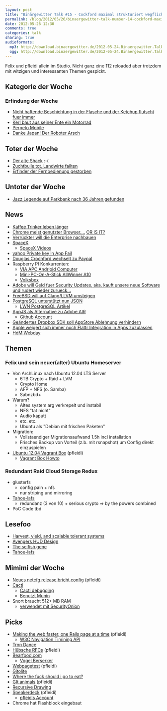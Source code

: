 ```yaml
---
layout: post
title: "Binärgewitter Talk #15 - Cockford maximal strukturiert wegflickschustern"
permalink: /blog/2012/05/26/binaergewitter-talk-number-14-cockford-maximal-strukturiert-wegflickschustern/
date: 2012-05-26 12:30
comments: true
categories: talk
sharing: true
audioformats:
  mp3: http://download.binaergewitter.de/2012-05-24.Binaergewitter.Talk.15.mp3
  ogg: http://download.binaergewitter.de/2012-05-24.Binaergewitter.Talk.15.ogg
---
```

Felix und pfleidi allein im Studio. Nicht ganz eine 112 reloaded aber trotzdem mit witzigen und interessanten Themen gespickt.

## Kategorie der Woche

### Erfindung der Woche

- [Nicht haftende Beschichtung in der Flasche und der Ketchup flutscht fuer immer](http://www.fastcoexist.com/1679878/mits-freaky-non-stick-coating-keeps-ketchup-flowing )
- [Kerl baut aus seiner Ente ein Motorrad](http://hackaday.com/2012/05/21/man-stranded-in-the-desert-makes-a-motorcycle-from-his-broken-car/ )
- [Perpeto Mobile]( http://www.wimp.com/perpetualmotion/ )
- [Danke Japan! Der Roboter Arsch]( http://kotaku.com/5909139/japanese-researcher-made-robot-ass-for-you-to-spank-finally/gallery/1 )

## Toter der Woche

- [Der alte Shack]( http://3.asset.soup.io/asset/3176/3891_805d_500.jpeg ) :-(
- [Zuchtbulle tot, Landwirte failten]( http://www.fuldaerzeitung.de/nachrichten/huenfeld/Huenfeld-Zuchtbulle-tot-Landwirte-verletzt;art17,566627 )
- [Erfinder der Fernbedienung gestorben]( http://www.focus.de/panorama/vermischtes/fernbedienung-erfinder-der-kabellosen-tv-fernbedienung-ist-tot-_aid_756811.html )

## Untoter der Woche

- [Jazz Legende auf Parkbank nach 36 Jahren gefunden]( http://www.tagesschau.de/kultur/jazz104.html )

## News

- [Kaffee Trinker leben länger]( http://www.sciencedaily.com/releases/2012/05/120519071454.htm )
- [Chrome meist genutzter Browser....](http://www.omgchrome.com/chrome-overtakes-internet-explorer-now-worlds-most-used-browser/ ) [ OR IS
IT?](http://tech.slashdot.org/story/12/05/23/1345212/chrome-browser-usage-artificially-boosted-says-microsoft )
- [Verrückter will die Enterprise nachbauen](http://www.buildtheenterprise.org/ )
- [ SpaceX]( http://www.space.com/15805-spacex-private-capsule-launches-space-station.html )
    * [SpaceX Videos]( http://vimeo.com/spacexlaunch/videos )
- [yahoo Private key in App Fail]( https://github.com/nikcub/yahoo-spoof/ )
- [Douglas Crochford wechselt zu Paypal]( http://news.cnet.com/8301-1023_3-57427801-93/paypal-lures-javascript-bigwig-crockford-from-yahoo/ )
- Raspberry PI Konkurrenten:
    - [VIA APC Andrioid Computer]( http://www.tweaktown.com/news/24233/via_introduces_amazing_49_apc_android_computer_we_go_hands_on/index.html )
    - [Mini-PC-On-A-Stick AllWinner A10]( http://www.talkandroid.com/112590-mini-pc-on-a-stick-for-74-with-allwinner-a10-1-5ghz-cpu-and-android-4-0-sold-out-until-june-10/ )
    - [Volksbox]( http://www.golem.de/news/streaming-client-media-markt-stellt-settopbox-volksbox-movie-fuer-69-euro-vor-1205-92007.html )
- [Adobe will Geld fuer Security Updates, aka. kauft unsere neue Software](http://it.slashdot.org/story/12/05/10/2139232/adobe-introduces-the-paid-security-fix )[ und rudert wieder
zurueck...](http://arstechnica.com/gaming/2012/05/adobe-backs-down-will-secure-last-generation-of-apps/ )
- [FreeBSD will auf Clang/LLVM umsteigen]( http://www.golem.de/news/freebsd-clang-wird-gcc-ersetzen-1205-91778.html )
- [PostgreSQL unterstützt nun JSON]( http://www.golem.de/news/datenbanken-postgresql-9-2-beta-unterstuetzt-json-1205-91828.html )
    * [LWN PostgreSQL Artikel]( http://lwn.net/Articles/497069/ )
- [AppJS als Alternative zu Adobe AIR]( http://appjs.org/ )
    * [Github Account]( https://github.com/milani/appjs )
- [Geändertes Dropbox SDK soll AppStore Ablehnung verhindern]( http://www.appleinsider.com/articles/12/05/11/dropbox_fixes_app_rejection_issue_complies_with_apples_rules.html )
- [Apple weigert sich immer noch Flattr Integration in Apps zuzulassen]( http://vemedio.com/blog/posts/318 )
- [HdM Webday]( http://events.mi.hdm-stuttgart.de/ )

## Themen

### Felix und sein neuer(alter) Ubuntu Homeserver
- Von ArchLinux nach Ubuntu 12.04 LTS Server
    * 6TB Crypto + Raid + LVM
    * Crypto Home
    * AFP + NFS (o. Samba)
    * Sabnzbd+
- Warum?
    - Altes system arg verkrepelt und instabil
    - NFS "tat nicht"
    - Audio kaputt
    - etc. etc.
    - Ubuntu als "Debian mit frischen Paketen"
- Migration:
    - Vollstaendiger Migrationsaufwand 1.5h incl installation
    - Frisches Backup von Vorteil (z.b. mit rsnapshot) um Config direkt einzuspielen
- [Ubuntu 12.04 Vagrant Box]( http://blog.roothausen.de/downloads/vagrant-ubuntu-precise-64bit.box ) (pfleidi)
    * [Vagrant Box Howto]( http://vagrantup.com/v1/docs/base_boxes.html )

### Redundant Raid Cloud Storage Redux

- glusterfs
    - config pain + nfs
    - nur striping und mirroring
- [Tahoe-lafs]( https://tahoe-lafs.org/trac/tahoe-lafs )
    - redundanz (3 von 10) + serious crypto => by the powers combined
- PoC Code tbd

## Lesefoo

- [Harvest, yield, and scalable tolerant systems]( http://citeseerx.ist.psu.edu/viewdoc/download?doi=10.1.1.24.3690&rep=rep1&type=pdf )
- [Avengers HUD Design]( http://cargocollective.com/jayse/Avengers )
- [The selfish gene]( http://www.amazon.de/gp/product/0199291144/ref=as_li_ss_tl?tag=retinacast-21 )
- [Tahoe-lafs]( https://tahoe-lafs.org/~zooko/lafs.pdf )

## Mimimi der Woche

- [Neues netcfg release bricht config]( http://www.archlinux.org/news/netcfg-282-release/ ) (pfleidi)
- [Cacti]( http://cacti.net/ )
    * [Cacti debugging]( http://docs.cacti.net/manual:087:4_help.2_debugging )
    * [Benutzt Munin]( http://munin-monitoring.org/ )
- Snort braucht 512+ MB RAM
    - [verwendet mit SecurityOnion]( http://securityonion.blogspot.de/ )

## Picks

- [Making the web faster, one Rails page at a time](http://www.youtube.com/watch?v=cUSucUxb40s) (pfleidi)
    * [W3C Navigation Timining API]( https://dvcs.w3.org/hg/webperf/raw-file/tip/specs/NavigationTiming/Overview.html )
- [Tron Dance]( https://www.youtube.com/watch?v=-Rot9uaVO8s )
- [Hübsche RFCs]( http://pretty-rfc.herokuapp.com/ ) (pfleidi)
- [Bearfood.com]( http://bearfood.com/ )
    - [Vogel Berserker]( http://explodedsoda.tumblr.com/post/20119944789/knitmeapony-fyeahlilbitoeverything )
- [Webpagetest]( http://www.webpagetest.org/ ) (pfleidi)
- [Gitolite]( https://github.com/sitaramc/gitolite )
- [Where the fuck should i go to eat?]( http://www.wherethefuckshouldigotoeat.com/ )
- [GIt animals]( http://git-animals.tumblr.com/ ) (pfleidi)
- [Recursive Drawing]( http://news.ycombinator.net/item?id=3951255 )
- [Speakerdeck]( http://speakerdeck.com ) (pfleidi)
    * [pfleidis Account]( https://speakerdeck.com/u/pfleidi )
- Chrome hat Flashblock eingebaut


